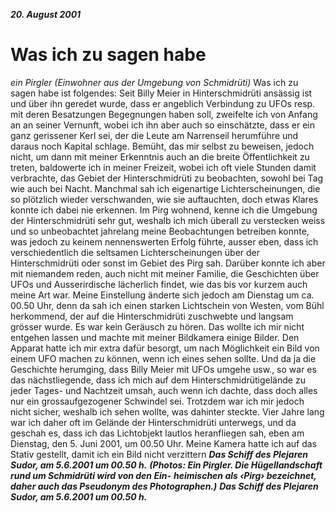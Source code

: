 **_20. August 2001_**
# Was ich zu sagen habe
_ein Pirgler (Einwohner aus der Umgebung von Schmidrüti)_ Was ich zu sagen habe ist folgendes: Seit Billy Meier in Hinterschmidrüti ansässig ist und über ihn geredet wurde, dass er angeblich Verbindung zu UFOs resp. mit deren Besatzungen Begegnungen haben soll, zweifelte ich von Anfang an an seiner Vernunft, wobei ich ihn aber auch so einschätzte, dass er ein ganz gerissener Kerl sei, der die Leute am Narrenseil herumführe und daraus noch Kapital schlage. Bemüht, das mir selbst zu beweisen, jedoch nicht, um dann mit meiner Erkenntnis auch an die breite Öffentlichkeit zu treten, baldowerte ich in meiner Freizeit, wobei ich oft viele Stunden damit verbrachte, das Gebiet der Hinterschmidrüti zu beobachten, sowohl bei Tag wie auch bei Nacht. Manchmal sah ich eigenartige Lichterscheinungen, die so plötzlich wieder verschwanden, wie sie auftauchten, doch etwas Klares konnte ich dabei nie erkennen.
Im Pirg wohnend, kenne ich die Umgebung der Hinterschmidrüti sehr gut, weshalb ich mich überall zu verstecken weiss und so unbeobachtet jahrelang meine Beobachtungen betreiben konnte, was jedoch zu keinem nennenswerten Erfolg führte, ausser eben, dass ich verschiedentlich die seltsamen Lichterscheinungen über der Hinterschmidrüti oder sonst im Gebiet des Pirg sah. Darüber konnte ich aber mit niemandem reden, auch nicht mit meiner Familie, die Geschichten über UFOs und Ausserirdische lächerlich findet, wie das bis vor kurzem auch meine Art war. Meine Einstellung änderte sich jedoch am Dienstag um ca. 00.50 Uhr, denn da sah ich einen starken Lichtschein von Westen, vom Bühl herkommend, der auf die Hinterschmidrüti zuschwebte und langsam grösser wurde. Es war kein Geräusch zu hören. Das wollte ich mir nicht entgehen lassen und machte mit meiner Bildkamera einige Bilder. Den Apparat hatte ich mir extra dafür besorgt, um nach Möglichkeit ein Bild von einem UFO machen zu können, wenn ich eines sehen sollte. Und da ja die Geschichte herumging, dass Billy Meier mit UFOs umgehe usw., so war es das nächstliegende, dass ich mich auf dem Hinterschmidrütigelände zu jeder Tages- und Nachtzeit umsah, auch wenn ich dachte, dass doch alles nur ein grossaufgezogener Schwindel sei. Trotzdem war ich mir jedoch nicht sicher, weshalb ich sehen wollte, was dahinter steckte. Vier Jahre lang war ich daher oft im Gelände der Hinterschmidrüti unterwegs, und da geschah es, dass ich das Lichtobjekt lautlos heranfliegen sah, eben am Dienstag, den 5. Juni 2001, um 00.50 Uhr. Meine Kamera hatte ich auf das Stativ gestellt, damit ich ein Bild nicht verzittern
**_Das Schiff des Plejaren Sudor, am 5.6.2001 um 00.50 h._**
**_(Photos: Ein Pirgler. Die Hügellandschaft rund um Schmidrüti wird von den Ein-_**
**_heimischen als ‹Pirg› bezeichnet, daher auch das Pseudonym des Photographen.)_**
**_Das Schiff des Plejaren Sudor, am 5.6.2001 um 00.50 h._**
